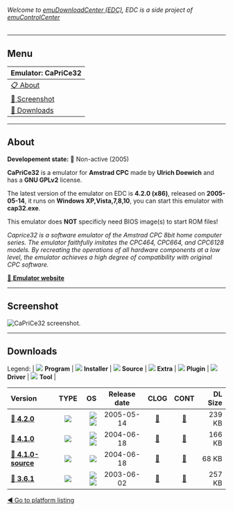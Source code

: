 ###### Welcome to [emuDownloadCenter (EDC)](https://github.com/PhoenixInteractiveNL/emuDownloadCenter/wiki/), EDC is a side project of [emuControlCenter](https://github.com/PhoenixInteractiveNL/emuControlCenter/wiki/)
***
## Menu
| **Emulator: CaPriCe32** |
|:---------|
| [:clipboard: About](#about) |
| [:sunrise: Screenshot](#screenshot) |
| [:floppy_disk: Downloads](#downloads) |
***
## About
**Developement state:** :red_circle: Non-active (2005)

**CaPriCe32** is a emulator for **Amstrad CPC** made by **Ulrich Doewich** and has a **GNU GPLv2** license.

The latest version of the emulator on EDC is **4.2.0 (x86)**, released on **2005-05-14**, it runs on **Windows XP,Vista,7,8,10**, you can start this emulator with **cap32.exe**.

This emulator does **NOT** specificly need BIOS image(s) to start ROM files!

_Caprice32 is a software emulator of the Amstrad CPC 8bit home computer series. The emulator faithfully imitates the CPC464, CPC664, and CPC6128 models. By recreating the operations of all hardware components at a low level, the emulator achieves a high degree of compatibility with original CPC software._

[:link: **Emulator website**](http://sourceforge.net/projects/caprice32/)
***
## Screenshot
![](https://raw.githubusercontent.com/PhoenixInteractiveNL/emuDownloadCenter/master/hooks/caprice32/emulator_screen_01.jpg "CaPriCe32 screenshot.")
***
## Downloads
Legend: | 
![](https://raw.githubusercontent.com/wiki/PhoenixInteractiveNL/emuDownloadCenter/images_misc/icon_program_24.png) **Program** | 
![](https://raw.githubusercontent.com/wiki/PhoenixInteractiveNL/emuDownloadCenter/images_misc/icon_installer_24.png) **Installer** | 
![](https://raw.githubusercontent.com/wiki/PhoenixInteractiveNL/emuDownloadCenter/images_misc/icon_source_code_24.png) **Source** | 
![](https://raw.githubusercontent.com/wiki/PhoenixInteractiveNL/emuDownloadCenter/images_misc/icon_extra_24.png) **Extra** | 
![](https://raw.githubusercontent.com/wiki/PhoenixInteractiveNL/emuDownloadCenter/images_misc/icon_plugin_24.png) **Plugin** | 
![](https://raw.githubusercontent.com/wiki/PhoenixInteractiveNL/emuDownloadCenter/images_misc/icon_driver_24.png) **Driver** | 
![](https://raw.githubusercontent.com/wiki/PhoenixInteractiveNL/emuDownloadCenter/images_misc/icon_tool_24.png) **Tool** | 
 
| Version | TYPE | OS | Release date | CLOG | CONT | DL Size |
|:--------|:----:|---:|:------------:|:----:|:----:|--------:|
| [:floppy_disk: **4.2.0**](https://github.com/PhoenixInteractiveNL/edc-repo0002/raw/master/caprice32/4.2.0.7z) | ![](https://raw.githubusercontent.com/wiki/PhoenixInteractiveNL/emuDownloadCenter/images_misc/icon_program_24.png) | ![](https://raw.githubusercontent.com/wiki/PhoenixInteractiveNL/emuDownloadCenter/images_misc/logo_windows_24.png)![](https://raw.githubusercontent.com/wiki/PhoenixInteractiveNL/emuDownloadCenter/images_misc/icon_32-bit_24.png) | 2005-05-14 | [:page_facing_up:](https://github.com/PhoenixInteractiveNL/edc-repo0002/blob/master/caprice32/4.2.0_changelog.txt) | [:mag_right:](https://github.com/PhoenixInteractiveNL/edc-repo0002/blob/master/caprice32/4.2.0_contents.txt) | 239 KB |
| [:floppy_disk: **4.1.0**](https://github.com/PhoenixInteractiveNL/edc-repo0002/raw/master/caprice32/4.1.0.7z) | ![](https://raw.githubusercontent.com/wiki/PhoenixInteractiveNL/emuDownloadCenter/images_misc/icon_program_24.png) | ![](https://raw.githubusercontent.com/wiki/PhoenixInteractiveNL/emuDownloadCenter/images_misc/logo_windows_24.png)![](https://raw.githubusercontent.com/wiki/PhoenixInteractiveNL/emuDownloadCenter/images_misc/icon_32-bit_24.png) | 2004-06-18 | [:page_facing_up:](https://github.com/PhoenixInteractiveNL/edc-repo0002/blob/master/caprice32/4.1.0_changelog.txt) | [:mag_right:](https://github.com/PhoenixInteractiveNL/edc-repo0002/blob/master/caprice32/4.1.0_contents.txt) | 166 KB |
| [:floppy_disk: **4.1.0-source**](https://github.com/PhoenixInteractiveNL/edc-repo0002/raw/master/caprice32/4.1.0-source.7z) | ![](https://raw.githubusercontent.com/wiki/PhoenixInteractiveNL/emuDownloadCenter/images_misc/icon_source_code_24.png) | ![](https://raw.githubusercontent.com/wiki/PhoenixInteractiveNL/emuDownloadCenter/images_misc/icon_32-bit_24.png) | 2004-06-18 | [:page_facing_up:](https://github.com/PhoenixInteractiveNL/edc-repo0002/blob/master/caprice32/4.1.0-source_changelog.txt) | [:mag_right:](https://github.com/PhoenixInteractiveNL/edc-repo0002/blob/master/caprice32/4.1.0-source_contents.txt) | 68 KB |
| [:floppy_disk: **3.6.1**](https://github.com/PhoenixInteractiveNL/edc-repo0002/raw/master/caprice32/3.6.1.7z) | ![](https://raw.githubusercontent.com/wiki/PhoenixInteractiveNL/emuDownloadCenter/images_misc/icon_program_24.png) | ![](https://raw.githubusercontent.com/wiki/PhoenixInteractiveNL/emuDownloadCenter/images_misc/logo_windows_24.png)![](https://raw.githubusercontent.com/wiki/PhoenixInteractiveNL/emuDownloadCenter/images_misc/icon_32-bit_24.png) | 2003-06-02 | [:page_facing_up:](https://github.com/PhoenixInteractiveNL/edc-repo0002/blob/master/caprice32/3.6.1_changelog.txt) | [:mag_right:](https://github.com/PhoenixInteractiveNL/edc-repo0002/blob/master/caprice32/3.6.1_contents.txt) | 257 KB |

[:arrow_backward: Go to platform listing](https://github.com/PhoenixInteractiveNL/emuDownloadCenter/wiki/EDC-Platform-List)
